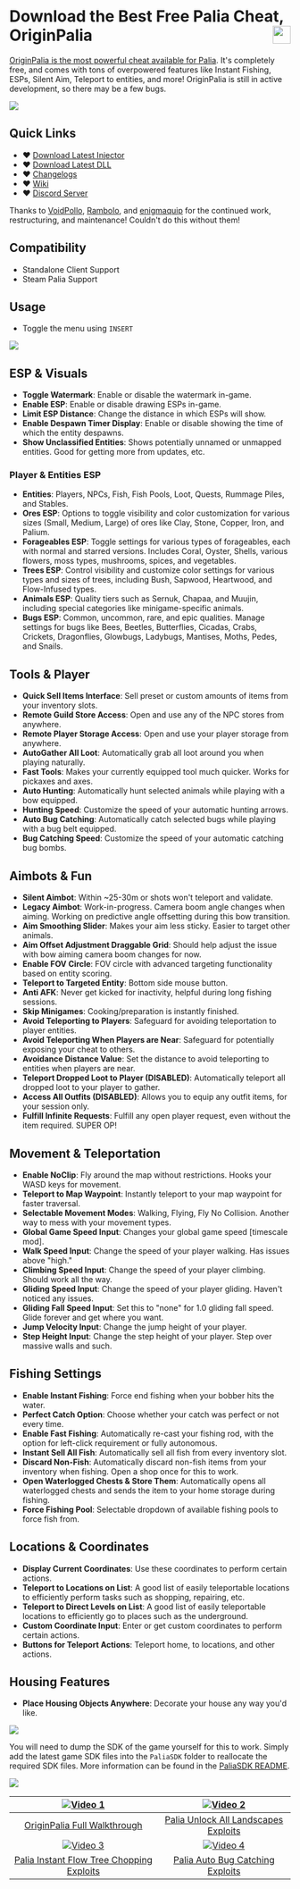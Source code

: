 # Download the Best Free Palia Cheat, OriginPalia <a href="https://www.unknowncheats.me/forum/palia/636934-originpalia-feature-packed-multitool-imagine.html"><img align="right" src="https://i.gyazo.com/7e7b0b3f8bd20565233fe2f3fb08d250.png" width="32" height="32"></a>

[OriginPalia is the most powerful cheat available for Palia](https://getos.me/). It's completely free, and comes with tons of overpowered features like Instant Fishing, ESPs, Silent Aim, Teleport to entities, and more! OriginPalia is still in active development, so there may be a few bugs.

<img align="center" src="https://i.imgur.com/d10S9Aa.jpg" width="auto" height="auto">

## Quick Links
- ♥ [Download Latest Injector](https://github.com/Wimberton/OriginPalia/releases/tag/Injector)
- ♥ [Download Latest DLL](https://github.com/Wimberton/OriginPalia/releases/tag/release)
- ♥ [Changelogs](https://github.com/Wimberton/OriginPalia/wiki/Changelogs-%E2%80%90-DLL)
- ♥ [Wiki](https://github.com/Wimberton/OriginPalia/wiki)
- ♥ [Discord Server](https://discord.gg/originsoftware)

Thanks to [VoidPollo](https://github.com/VoidPollo), [Rambolo](https://github.com/Rambolo), and [enigmaquip](https://github.com/enigmaquip) for the continued work, restructuring, and maintenance! Couldn't do this without them!

## Compatibility
- Standalone Client Support
- Steam Palia Support

## Usage
- Toggle the menu using `INSERT`

<img align="center" src="https://i.gyazo.com/a31227e25a080e65054a4737a4baa6e1.png" width="auto" height="auto">

## ESP & Visuals
- **Toggle Watermark**: Enable or disable the watermark in-game.
- **Enable ESP**: Enable or disable drawing ESPs in-game.
- **Limit ESP Distance**: Change the distance in which ESPs will show.
- **Enable Despawn Timer Display**: Enable or disable showing the time of which the entity despawns.
- **Show Unclassified Entities**: Shows potentially unnamed or unmapped entities. Good for getting more from updates, etc.

### Player & Entities ESP
- **Entities**: Players, NPCs, Fish, Fish Pools, Loot, Quests, Rummage Piles, and Stables.
- **Ores ESP**: Options to toggle visibility and color customization for various sizes (Small, Medium, Large) of ores like Clay, Stone, Copper, Iron, and Palium.
- **Forageables ESP**: Toggle settings for various types of forageables, each with normal and starred versions. Includes Coral, Oyster, Shells, various flowers, moss types, mushrooms, spices, and vegetables.
- **Trees ESP**: Control visibility and customize color settings for various types and sizes of trees, including Bush, Sapwood, Heartwood, and Flow-Infused types.
- **Animals ESP**: Quality tiers such as Sernuk, Chapaa, and Muujin, including special categories like minigame-specific animals.
- **Bugs ESP**: Common, uncommon, rare, and epic qualities. Manage settings for bugs like Bees, Beetles, Butterflies, Cicadas, Crabs, Crickets, Dragonflies, Glowbugs, Ladybugs, Mantises, Moths, Pedes, and Snails.

## Tools & Player
- **Quick Sell Items Interface**: Sell preset or custom amounts of items from your inventory slots.
- **Remote Guild Store Access**: Open and use any of the NPC stores from anywhere.
- **Remote Player Storage Access**: Open and use your player storage from anywhere.
- **AutoGather All Loot**: Automatically grab all loot around you when playing naturally.
- **Fast Tools**: Makes your currently equipped tool much quicker. Works for pickaxes and axes.
- **Auto Hunting**: Automatically hunt selected animals while playing with a bow equipped.
- **Hunting Speed**: Customize the speed of your automatic hunting arrows.
- **Auto Bug Catching**: Automatically catch selected bugs while playing with a bug belt equipped.
- **Bug Catching Speed**: Customize the speed of your automatic catching bug bombs.

## Aimbots & Fun
- **Silent Aimbot**: Within ~25-30m or shots won't teleport and validate.
- **Legacy Aimbot**: Work-in-progress. Camera boom angle changes when aiming. Working on predictive angle offsetting during this bow transition.
- **Aim Smoothing Slider**: Makes your aim less sticky. Easier to target other animals.
- **Aim Offset Adjustment Draggable Grid**: Should help adjust the issue with bow aiming camera boom changes for now.
- **Enable FOV Circle**: FOV circle with advanced targeting functionality based on entity scoring.
- **Teleport to Targeted Entity**: Bottom side mouse button.
- **Anti AFK**: Never get kicked for inactivity, helpful during long fishing sessions.
- **Skip Minigames**: Cooking/preparation is instantly finished.
- **Avoid Teleporting to Players**: Safeguard for avoiding teleportation to player entities.
- **Avoid Teleporting When Players are Near**: Safeguard for potentially exposing your cheat to others.
- **Avoidance Distance Value**: Set the distance to avoid teleporting to entities when players are near.
- **Teleport Dropped Loot to Player (DISABLED)**: Automatically teleport all dropped loot to your player to gather.
- **Access All Outfits (DISABLED)**: Allows you to equip any outfit items, for your session only.
- **Fulfill Infinite Requests**: Fulfill any open player request, even without the item required. SUPER OP!

## Movement & Teleportation
- **Enable NoClip**: Fly around the map without restrictions. Hooks your WASD keys for movement.
- **Teleport to Map Waypoint**: Instantly teleport to your map waypoint for faster traversal.
- **Selectable Movement Modes**: Walking, Flying, Fly No Collision. Another way to mess with your movement types.
- **Global Game Speed Input**: Changes your global game speed [timescale mod].
- **Walk Speed Input**: Change the speed of your player walking. Has issues above "high."
- **Climbing Speed Input**: Change the speed of your player climbing. Should work all the way.
- **Gliding Speed Input**: Change the speed of your player gliding. Haven't noticed any issues.
- **Gliding Fall Speed Input**: Set this to "none" for 1.0 gliding fall speed. Glide forever and get where you want.
- **Jump Velocity Input**: Change the jump height of your player.
- **Step Height Input**: Change the step height of your player. Step over massive walls and such.

## Fishing Settings
- **Enable Instant Fishing**: Force end fishing when your bobber hits the water.
- **Perfect Catch Option**: Choose whether your catch was perfect or not every time.
- **Enable Fast Fishing**: Automatically re-cast your fishing rod, with the option for left-click requirement or fully autonomous.
- **Instant Sell All Fish**: Automatically sell all fish from every inventory slot.
- **Discard Non-Fish**: Automatically discard non-fish items from your inventory when fishing. Open a shop once for this to work.
- **Open Waterlogged Chests & Store Them**: Automatically opens all waterlogged chests and sends the item to your home storage during fishing.
- **Force Fishing Pool**: Selectable dropdown of available fishing pools to force fish from.

## Locations & Coordinates
- **Display Current Coordinates**: Use these coordinates to perform certain actions.
- **Teleport to Locations on List**: A good list of easily teleportable locations to efficiently perform tasks such as shopping, repairing, etc.
- **Teleport to Direct Levels on List**: A good list of easily teleportable locations to efficiently go to places such as the underground.
- **Custom Coordinate Input**: Enter or get custom coordinates to perform certain actions.
- **Buttons for Teleport Actions**: Teleport home, to locations, and other actions.

## Housing Features
- **Place Housing Objects Anywhere**: Decorate your house any way you'd like.

<img align="center" src="https://i.gyazo.com/c12d0c130c168678cfe9ab9dbc946c2a.png" width="auto" height="auto">

You will need to dump the SDK of the game yourself for this to work. Simply add the latest game SDK files into the `PaliaSDK` folder to reallocate the required SDK files.
More information can be found in the [PaliaSDK README](https://github.com/Wimberton/OriginPalia/tree/main/PaliaSDK).

<img align="center" src="https://i.gyazo.com/3a89405c73b7c5b1eed730ad8cc95e47.png" width="auto" height="auto">

| [![Video 1](https://img.youtube.com/vi/5OQ5uGaM0kE/0.jpg)](https://www.youtube.com/watch?v=5OQ5uGaM0kE) | [![Video 2](https://img.youtube.com/vi/ALkbSGdtE4k/0.jpg)](https://www.youtube.com/watch?v=ALkbSGdtE4k) |
|:------------------------------------------------------------------------------------------------------:|:------------------------------------------------------------------------------------------------------:|
| [OriginPalia Full Walkthrough](https://www.youtube.com/watch?v=5OQ5uGaM0kE)                                          | [Palia Unlock All Landscapes Exploits](https://www.youtube.com/watch?v=ALkbSGdtE4k)                                          |
| [![Video 3](https://img.youtube.com/vi/WECXNUJx1ME/0.jpg)](https://www.youtube.com/watch?v=WECXNUJx1ME) | [![Video 4](https://img.youtube.com/vi/vso_yAm8RCE/0.jpg)](https://www.youtube.com/watch?v=vso_yAm8RCE) |
| [Palia Instant Flow Tree Chopping Exploits](https://www.youtube.com/watch?v=WECXNUJx1ME)                                          | [Palia Auto Bug Catching Exploits](https://www.youtube.com/watch?v=vso_yAm8RCE)                                          |

